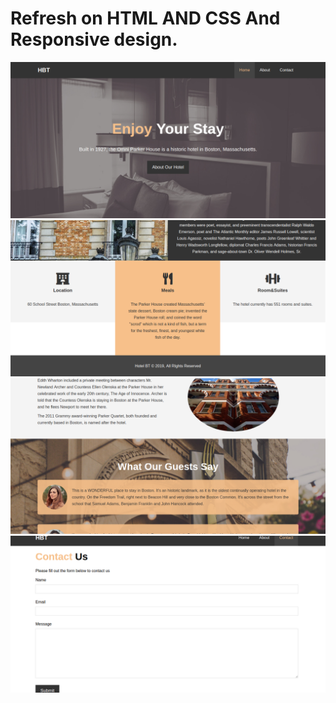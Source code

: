 # Refresh on HTML AND CSS And Responsive design.

  <img src="hotelWebsite/img/1.png" alt="Homepage">
  <img src="hotelWebsite/img/2.png" alt="Homepage">
  <img src="hotelWebsite/img/3.png" alt="About">
  <img src="hotelWebsite/img/4.png" alt="Contact">
